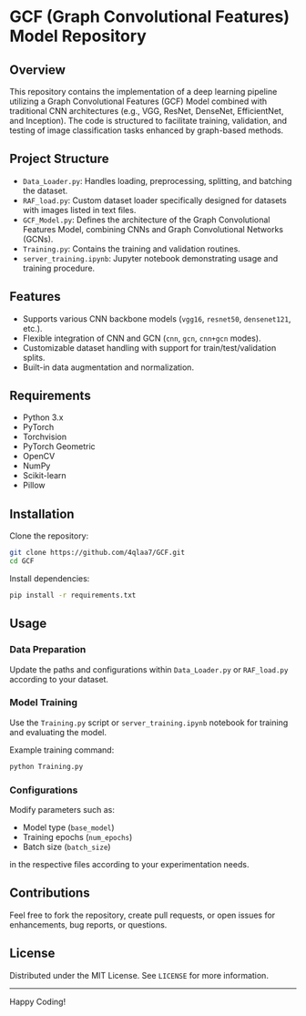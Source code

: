 # GCF (Graph Convolutional Features) Model Repository

## Overview
This repository contains the implementation of a deep learning pipeline utilizing a Graph Convolutional Features (GCF) Model combined with traditional CNN architectures (e.g., VGG, ResNet, DenseNet, EfficientNet, and Inception). The code is structured to facilitate training, validation, and testing of image classification tasks enhanced by graph-based methods.

## Project Structure
- `Data_Loader.py`: Handles loading, preprocessing, splitting, and batching the dataset.
- `RAF_load.py`: Custom dataset loader specifically designed for datasets with images listed in text files.
- `GCF_Model.py`: Defines the architecture of the Graph Convolutional Features Model, combining CNNs and Graph Convolutional Networks (GCNs).
- `Training.py`: Contains the training and validation routines.
- `server_training.ipynb`: Jupyter notebook demonstrating usage and training procedure.

## Features
- Supports various CNN backbone models (`vgg16`, `resnet50`, `densenet121`, etc.).
- Flexible integration of CNN and GCN (`cnn`, `gcn`, `cnn+gcn` modes).
- Customizable dataset handling with support for train/test/validation splits.
- Built-in data augmentation and normalization.

## Requirements
- Python 3.x
- PyTorch
- Torchvision
- PyTorch Geometric
- OpenCV
- NumPy
- Scikit-learn
- Pillow

## Installation
Clone the repository:
```bash
git clone https://github.com/4qlaa7/GCF.git
cd GCF
```

Install dependencies:
```bash
pip install -r requirements.txt
```

## Usage
### Data Preparation
Update the paths and configurations within `Data_Loader.py` or `RAF_load.py` according to your dataset.

### Model Training
Use the `Training.py` script or `server_training.ipynb` notebook for training and evaluating the model.

Example training command:
```bash
python Training.py
```

### Configurations
Modify parameters such as:
- Model type (`base_model`)
- Training epochs (`num_epochs`)
- Batch size (`batch_size`)

in the respective files according to your experimentation needs.

## Contributions
Feel free to fork the repository, create pull requests, or open issues for enhancements, bug reports, or questions.

## License
Distributed under the MIT License. See `LICENSE` for more information.

---
Happy Coding!

